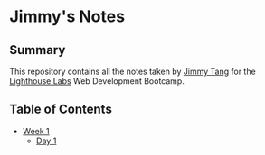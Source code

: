 # Jimmy's Notes

## Summary

This repository contains all the notes taken by [Jimmy Tang](https://github.com/tayjee) for the [Lighthouse Labs](http://lighthouselabs.ca) Web Development Bootcamp.

## Table of Contents

* [Week 1](/Week_1)
  * [Day 1](/Week_1/Day_1)